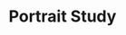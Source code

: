 ---
layout: post
title: "Portrait Study"
category: portfolio
tags: illustration
thumbnail: /portfolio/thumbs/portrait.jpg
full: /portfolio/full/portrait.jpg
medium: Digital
orientation: portrait
description: A one sitting digital portrait study, using Autodesk Sketchbook and a Surface Pro 2 tablet. Despite it's small size, it's been a great step past an Intuos tablet. I often sketch and refine ideas on the tablet before popping it onto a larger screen to do detail work with the Intuos.
---
